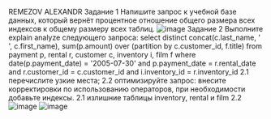 REMEZOV ALEXANDR
Задание 1
Напишите запрос к учебной базе данных, который вернёт процентное отношение общего размера всех индексов к общему размеру всех таблиц.
![image](https://github.com/Dryid1984/SQL/assets/152690390/6bafa98a-6649-4670-9547-3f212cfab649)
Задание 2
Выполните explain analyze следующего запроса:
select distinct concat(c.last_name, ' ', c.first_name), sum(p.amount) over (partition by c.customer_id, f.title)
from payment p, rental r, customer c, inventory i, film f
where date(p.payment_date) = '2005-07-30' and p.payment_date = r.rental_date and r.customer_id = c.customer_id and i.inventory_id = r.inventory_id
2.1 перечислите узкие места;
2.2 оптимизируйте запрос: внесите корректировки по использованию операторов, при необходимости добавьте индексы.
2.1
излишние таблицы inventory, rental и film
2.2
![image](https://github.com/Dryid1984/SQL/assets/152690390/2388074e-7534-47d1-9ac8-faa76b96a104)
![image](https://github.com/Dryid1984/SQL/assets/152690390/32014428-11f7-49b0-baa5-b317f809fd3f)
